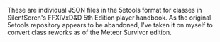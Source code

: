 These are individual JSON files in the 5etools format for classes in SilentSoren's FFXIVxD&D 5th Edition player handbook. As the original 5etools repository appears to be abandoned, I've taken it on myself to convert class reworks as of the Meteor Survivor edition.
